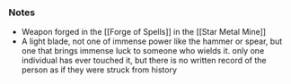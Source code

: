 ### Notes

- Weapon forged in the [[Forge of Spells]] in the [[Star Metal Mine]]
- A light blade, not one of immense power like the hammer or spear, but one that brings immense luck to someone who wields it. only one individual has ever touched it, but there is no written record of the person as if they were struck from history